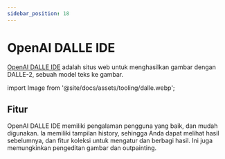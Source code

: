 ```yaml
---
sidebar_position: 18
---
```


# OpenAI DALLE IDE

[OpenAI DALLE IDE](https://labs.openai.com) adalah situs web untuk menghasilkan gambar dengan DALLE-2, sebuah model teks ke gambar.

import Image from '@site/docs/assets/tooling/dalle.webp';

<div style={{textAlign: 'center'}}>
  <LazyLoadImage src={Image} style={{width: "750px"}} />
</div>

## Fitur

OpenAI DALLE IDE memiliki pengalaman pengguna yang baik, dan mudah digunakan. Ia memiliki tampilan history, sehingga Anda dapat melihat hasil sebelumnya, dan fitur koleksi untuk mengatur dan berbagi hasil. Ini juga memungkinkan pengeditan gambar dan outpainting.